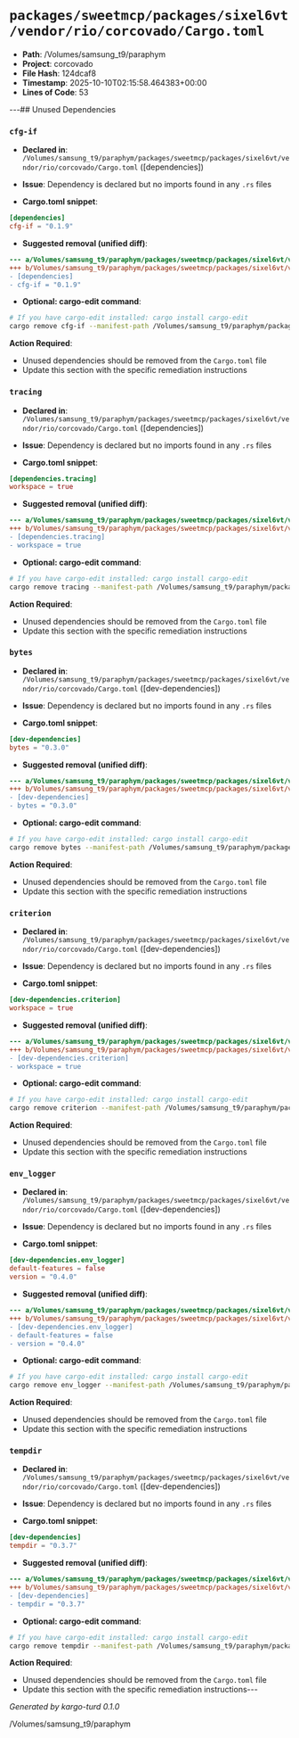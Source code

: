 # `packages/sweetmcp/packages/sixel6vt/vendor/rio/corcovado/Cargo.toml`

- **Path**: /Volumes/samsung_t9/paraphym
- **Project**: corcovado
- **File Hash**: 124dcaf8  
- **Timestamp**: 2025-10-10T02:15:58.464383+00:00  
- **Lines of Code**: 53

---## Unused Dependencies
### `cfg-if`

- **Declared in**: `/Volumes/samsung_t9/paraphym/packages/sweetmcp/packages/sixel6vt/vendor/rio/corcovado/Cargo.toml` ([dependencies])
- **Issue**: Dependency is declared but no imports found in any `.rs` files

- **Cargo.toml snippet**:
```toml
[dependencies]
cfg-if = "0.1.9"
```

- **Suggested removal (unified diff)**:
```diff
--- a/Volumes/samsung_t9/paraphym/packages/sweetmcp/packages/sixel6vt/vendor/rio/corcovado/Cargo.toml
+++ b/Volumes/samsung_t9/paraphym/packages/sweetmcp/packages/sixel6vt/vendor/rio/corcovado/Cargo.toml
- [dependencies]
- cfg-if = "0.1.9"
```

- **Optional: cargo-edit command**:
```bash
# If you have cargo-edit installed: cargo install cargo-edit
cargo remove cfg-if --manifest-path /Volumes/samsung_t9/paraphym/packages/sweetmcp/packages/sixel6vt/vendor/rio/corcovado/Cargo.toml
```

**Action Required**:
- Unused dependencies should be removed from the `Cargo.toml` file
- Update this section with the specific remediation instructions
### `tracing`

- **Declared in**: `/Volumes/samsung_t9/paraphym/packages/sweetmcp/packages/sixel6vt/vendor/rio/corcovado/Cargo.toml` ([dependencies])
- **Issue**: Dependency is declared but no imports found in any `.rs` files

- **Cargo.toml snippet**:
```toml
[dependencies.tracing]
workspace = true
```

- **Suggested removal (unified diff)**:
```diff
--- a/Volumes/samsung_t9/paraphym/packages/sweetmcp/packages/sixel6vt/vendor/rio/corcovado/Cargo.toml
+++ b/Volumes/samsung_t9/paraphym/packages/sweetmcp/packages/sixel6vt/vendor/rio/corcovado/Cargo.toml
- [dependencies.tracing]
- workspace = true
```

- **Optional: cargo-edit command**:
```bash
# If you have cargo-edit installed: cargo install cargo-edit
cargo remove tracing --manifest-path /Volumes/samsung_t9/paraphym/packages/sweetmcp/packages/sixel6vt/vendor/rio/corcovado/Cargo.toml
```

**Action Required**:
- Unused dependencies should be removed from the `Cargo.toml` file
- Update this section with the specific remediation instructions
### `bytes`

- **Declared in**: `/Volumes/samsung_t9/paraphym/packages/sweetmcp/packages/sixel6vt/vendor/rio/corcovado/Cargo.toml` ([dev-dependencies])
- **Issue**: Dependency is declared but no imports found in any `.rs` files

- **Cargo.toml snippet**:
```toml
[dev-dependencies]
bytes = "0.3.0"
```

- **Suggested removal (unified diff)**:
```diff
--- a/Volumes/samsung_t9/paraphym/packages/sweetmcp/packages/sixel6vt/vendor/rio/corcovado/Cargo.toml
+++ b/Volumes/samsung_t9/paraphym/packages/sweetmcp/packages/sixel6vt/vendor/rio/corcovado/Cargo.toml
- [dev-dependencies]
- bytes = "0.3.0"
```

- **Optional: cargo-edit command**:
```bash
# If you have cargo-edit installed: cargo install cargo-edit
cargo remove bytes --manifest-path /Volumes/samsung_t9/paraphym/packages/sweetmcp/packages/sixel6vt/vendor/rio/corcovado/Cargo.toml
```

**Action Required**:
- Unused dependencies should be removed from the `Cargo.toml` file
- Update this section with the specific remediation instructions
### `criterion`

- **Declared in**: `/Volumes/samsung_t9/paraphym/packages/sweetmcp/packages/sixel6vt/vendor/rio/corcovado/Cargo.toml` ([dev-dependencies])
- **Issue**: Dependency is declared but no imports found in any `.rs` files

- **Cargo.toml snippet**:
```toml
[dev-dependencies.criterion]
workspace = true
```

- **Suggested removal (unified diff)**:
```diff
--- a/Volumes/samsung_t9/paraphym/packages/sweetmcp/packages/sixel6vt/vendor/rio/corcovado/Cargo.toml
+++ b/Volumes/samsung_t9/paraphym/packages/sweetmcp/packages/sixel6vt/vendor/rio/corcovado/Cargo.toml
- [dev-dependencies.criterion]
- workspace = true
```

- **Optional: cargo-edit command**:
```bash
# If you have cargo-edit installed: cargo install cargo-edit
cargo remove criterion --manifest-path /Volumes/samsung_t9/paraphym/packages/sweetmcp/packages/sixel6vt/vendor/rio/corcovado/Cargo.toml
```

**Action Required**:
- Unused dependencies should be removed from the `Cargo.toml` file
- Update this section with the specific remediation instructions
### `env_logger`

- **Declared in**: `/Volumes/samsung_t9/paraphym/packages/sweetmcp/packages/sixel6vt/vendor/rio/corcovado/Cargo.toml` ([dev-dependencies])
- **Issue**: Dependency is declared but no imports found in any `.rs` files

- **Cargo.toml snippet**:
```toml
[dev-dependencies.env_logger]
default-features = false
version = "0.4.0"
```

- **Suggested removal (unified diff)**:
```diff
--- a/Volumes/samsung_t9/paraphym/packages/sweetmcp/packages/sixel6vt/vendor/rio/corcovado/Cargo.toml
+++ b/Volumes/samsung_t9/paraphym/packages/sweetmcp/packages/sixel6vt/vendor/rio/corcovado/Cargo.toml
- [dev-dependencies.env_logger]
- default-features = false
- version = "0.4.0"
```

- **Optional: cargo-edit command**:
```bash
# If you have cargo-edit installed: cargo install cargo-edit
cargo remove env_logger --manifest-path /Volumes/samsung_t9/paraphym/packages/sweetmcp/packages/sixel6vt/vendor/rio/corcovado/Cargo.toml
```

**Action Required**:
- Unused dependencies should be removed from the `Cargo.toml` file
- Update this section with the specific remediation instructions
### `tempdir`

- **Declared in**: `/Volumes/samsung_t9/paraphym/packages/sweetmcp/packages/sixel6vt/vendor/rio/corcovado/Cargo.toml` ([dev-dependencies])
- **Issue**: Dependency is declared but no imports found in any `.rs` files

- **Cargo.toml snippet**:
```toml
[dev-dependencies]
tempdir = "0.3.7"
```

- **Suggested removal (unified diff)**:
```diff
--- a/Volumes/samsung_t9/paraphym/packages/sweetmcp/packages/sixel6vt/vendor/rio/corcovado/Cargo.toml
+++ b/Volumes/samsung_t9/paraphym/packages/sweetmcp/packages/sixel6vt/vendor/rio/corcovado/Cargo.toml
- [dev-dependencies]
- tempdir = "0.3.7"
```

- **Optional: cargo-edit command**:
```bash
# If you have cargo-edit installed: cargo install cargo-edit
cargo remove tempdir --manifest-path /Volumes/samsung_t9/paraphym/packages/sweetmcp/packages/sixel6vt/vendor/rio/corcovado/Cargo.toml
```

**Action Required**:
- Unused dependencies should be removed from the `Cargo.toml` file
- Update this section with the specific remediation instructions---

*Generated by kargo-turd 0.1.0*

/Volumes/samsung_t9/paraphym